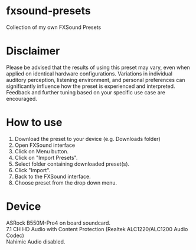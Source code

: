 # fxsound-presets
Collection of my own FXSound Presets

# Disclaimer
Please be advised that the results of using this preset may vary, even when applied on identical hardware configurations.
Variations in individual auditory perception, listening environment, and personal preferences can significantly influence how the preset is experienced and interpreted.
Feedback and further tuning based on your specific use case are encouraged.

# How to use
1. Download the preset to your device (e.g. Downloads folder)
2. Open FXSound interface
3. Click on Menu button.
4. Click on "Import Presets".
5. Select folder containing downloaded preset(s).
6. Click "Import".
7. Back to the FXSound interface.
8. Choose preset from the drop down menu.

# Device
ASRock B550M-Pro4 on board soundcard.
<br>7.1 CH HD Audio with Content Protection (Realtek ALC1220/ALC1200 Audio Codec)
<br>Nahimic Audio disabled.
